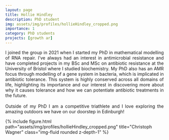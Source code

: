 ```yaml
---
layout: page
title: Hollie Hindley
description: PhD student
img: assets/img/profiles/hollieHindley_cropped.png
importance: 1
category: PhD students
projects: [growth ar]
---
```



<div class="row">
    <div class="col-sm mt-3 mt-md-0">
        <p style="text-align: justify">
        I joined the group in 2021 when I started my PhD in mathematical modelling of RNA repair. I’ve always had an interest in antimicrobial resistance and have completed projects in my BSc and MSc on antibiotic resistance at the University of Bristol where I studied biochemistry. My PhD also has an AMR focus through modelling of a gene system in bacteria, which is implicated in antibiotic tolerance. This system is highly conserved across all domains of life, highlighting its importance and our interest in discovering more about why it causes tolerance and how we can potentiate antibiotic treatments in the future. <br> <br>
        Outside of my PhD I am a competitive triathlete and I love exploring the amazing outdoors we have on our doorstep in Edinburgh! 
        </p>
    </div>
    <div class="col-sm mt-3 mt-md-0">
        {% include figure.html path="assets/img/profiles/hollieHindley_cropped.png" title="Christoph Wagner" class="img-fluid rounded z-depth-1" %}
    </div>
</div>